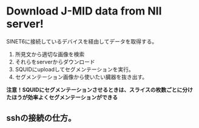 # Download J-MID data from NII server!

SINET6に接続しているデバイスを経由してデータを取得する。

 1. 所見文から適切な画像を検索
 2. それらをserverからダウンロード
 3. SQUIDにuploadしてセグメンテーションを実行。
 4. セグメンテーション画像から使いたい臓器を抜き出す。

 **注意！SQUIDにセグメンテーションさせるときは、スライスの枚数ごとに分けたほうが効率よくセグメンテーションができる**
 

 ## sshの接続の仕方。

 
